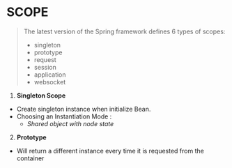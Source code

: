 # SCOPE 
>The latest version of the Spring framework defines 6 types of scopes:
> -   singleton
> -   prototype
>-   request
>-   session
>-   application
>-   websocket

1. **Singleton Scope**
- Create singleton instance when initialize Bean.
- Choosing an Instantiation Mode :
	- _Shared object with node state_
2. **Prototype**
- Will return a different instance every time it is requested from the container
<!--stackedit_data:
eyJoaXN0b3J5IjpbLTIwNjQwMTIzMzgsLTkzOTM3MjI0Nl19
-->